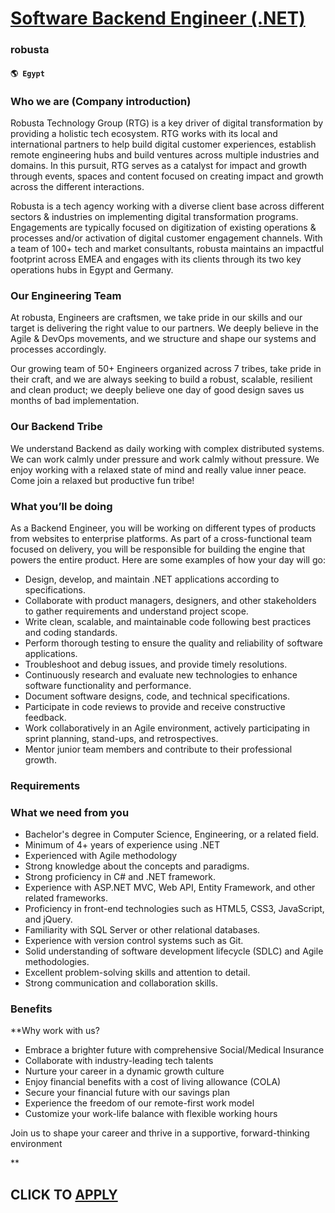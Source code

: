 # [Software Backend Engineer (.NET)](https://www.remotewlb.com/apply/software-backend-engineer-net)  
### robusta  
#### `🌎 Egypt`  

### Who we are (Company introduction)

Robusta Technology Group (RTG) is a key driver of digital transformation by providing a holistic tech ecosystem. RTG works with its local and international partners to help build digital customer experiences, establish remote engineering hubs and build ventures across multiple industries and domains. In this pursuit, RTG serves as a catalyst for impact and growth through events, spaces and content focused on creating impact and growth across the different interactions.

Robusta is a tech agency working with a diverse client base across different sectors & industries on implementing digital transformation programs. Engagements are typically focused on digitization of existing operations & processes and/or activation of digital customer engagement channels. With a team of 100+ tech and market consultants, robusta maintains an impactful footprint across EMEA and engages with its clients through its two key operations hubs in Egypt and Germany.

### Our Engineering Team

At robusta, Engineers are craftsmen, we take pride in our skills and our target is delivering the right value to our partners. We deeply believe in the Agile & DevOps movements, and we structure and shape our systems and processes accordingly.

Our growing team of 50+ Engineers organized across 7 tribes, take pride in their craft, and we are always seeking to build a robust, scalable, resilient and clean product; we deeply believe one day of good design saves us months of bad implementation.

### Our Backend Tribe

We understand Backend as daily working with complex distributed systems. We can work calmly under pressure and work calmly without pressure. We enjoy working with a relaxed state of mind and really value inner peace. Come join a relaxed but productive fun tribe!

### What you’ll be doing

As a Backend Engineer, you will be working on different types of products from websites to enterprise platforms. As part of a cross-functional team focused on delivery, you will be responsible for building the engine that powers the entire product. Here are some examples of how your day will go:

  * Design, develop, and maintain .NET applications according to specifications.
  * Collaborate with product managers, designers, and other stakeholders to gather requirements and understand project scope.
  * Write clean, scalable, and maintainable code following best practices and coding standards.
  * Perform thorough testing to ensure the quality and reliability of software applications.
  * Troubleshoot and debug issues, and provide timely resolutions.
  * Continuously research and evaluate new technologies to enhance software functionality and performance.
  * Document software designs, code, and technical specifications.
  * Participate in code reviews to provide and receive constructive feedback.
  * Work collaboratively in an Agile environment, actively participating in sprint planning, stand-ups, and retrospectives.
  * Mentor junior team members and contribute to their professional growth.

### Requirements

### What we need from you

  * Bachelor's degree in Computer Science, Engineering, or a related field.
  * Minimum of 4+ years of experience using .NET
  * Experienced with Agile methodology
  * Strong knowledge about the concepts and paradigms.
  * Strong proficiency in C# and .NET framework.
  * Experience with ASP.NET MVC, Web API, Entity Framework, and other related frameworks.
  * Proficiency in front-end technologies such as HTML5, CSS3, JavaScript, and jQuery.
  * Familiarity with SQL Server or other relational databases.
  * Experience with version control systems such as Git.
  * Solid understanding of software development lifecycle (SDLC) and Agile methodologies.
  * Excellent problem-solving skills and attention to detail.
  * Strong communication and collaboration skills.

### Benefits

 **Why work with us?

  * Embrace a brighter future with comprehensive Social/Medical Insurance
  * Collaborate with industry-leading tech talents
  * Nurture your career in a dynamic growth culture
  * Enjoy financial benefits with a cost of living allowance (COLA)
  * Secure your financial future with our savings plan
  * Experience the freedom of our remote-first work model
  * Customize your work-life balance with flexible working hours 

Join us to shape your career and thrive in a supportive, forward-thinking environment

**

  
## CLICK TO [APPLY](https://www.remotewlb.com/apply/software-backend-engineer-net)


